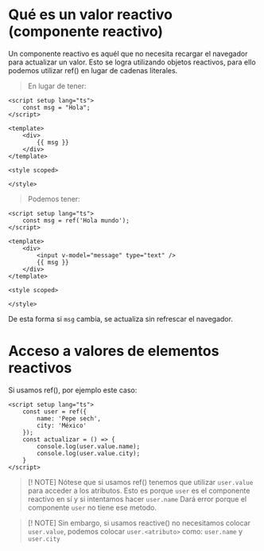 # Qué es un valor reactivo (componente reactivo)

Un componente reactivo es aquél que no necesita recargar el navegador para actualizar un valor. 
Esto se logra utilizando objetos reactivos, para ello podemos utilizar ref() en lugar de cadenas literales.


> En lugar de tener: 
```vue
<script setup lang="ts">
    const msg = "Hola";
</script>

<template>
    <div>
        {{ msg }}
    </div>
</template>

<style scoped>

</style>
```

> Podemos tener:

```vue
<script setup lang="ts">
    const msg = ref('Hola mundo');
</script>

<template>
    <div>
        <input v-model="message" type="text" />
        {{ msg }}
    </div>
</template>

<style scoped>

</style>
```

De esta forma si `msg` cambia, se actualiza sin refrescar el navegador.


# Acceso a valores de elementos reactivos

Si usamos ref(), por ejemplo este caso:

```vue
<script setup lang="ts">
    const user = ref({
        name: 'Pepe sech',
        city: 'México'
    });
    const actualizar = () => {
        console.log(user.value.name);
        console.log(user.value.city);
    }
</script>
```
> [! NOTE]
> Nótese que si usamos ref() tenemos que utilizar `user.value` para acceder a los atributos.
> Esto es porque `user` es el componente reactivo en sí y si intentamos hacer `user.name`
> Dará error porque el componente `user` no tiene ese metodo.

> [! NOTE]
> Sin embargo, si usamos reactive() no necesitamos colocar `user.value`, podemos colocar `user.<atributo>`
> como: `user.name` y `user.city`
